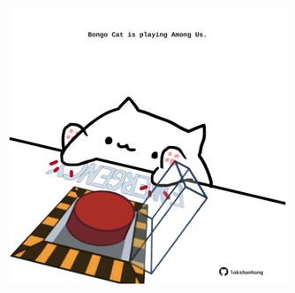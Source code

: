 <!-- built at 17/01/2024, 13:02:32 UTC -->
<p align="center">
  <img width="500" height="500" src="./ReadmeImage.svg">
</p>
